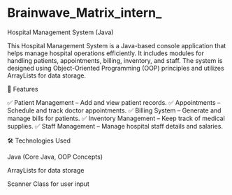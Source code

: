 # Brainwave_Matrix_intern_


Hospital Management System (Java)


This Hospital Management System is a Java-based console application that helps manage hospital operations efficiently. It includes modules for handling patients, appointments, billing, inventory, and staff. The system is designed using Object-Oriented Programming (OOP) principles and utilizes ArrayLists for data storage.

🚀 Features

✅ Patient Management – Add and view patient records.
✅ Appointments – Schedule and track doctor appointments.
✅ Billing System – Generate and manage bills for patients.
✅ Inventory Management – Keep track of medical supplies.
✅ Staff Management – Manage hospital staff details and salaries.

🛠 Technologies Used

Java (Core Java, OOP Concepts)

ArrayLists for data storage

Scanner Class for user input
